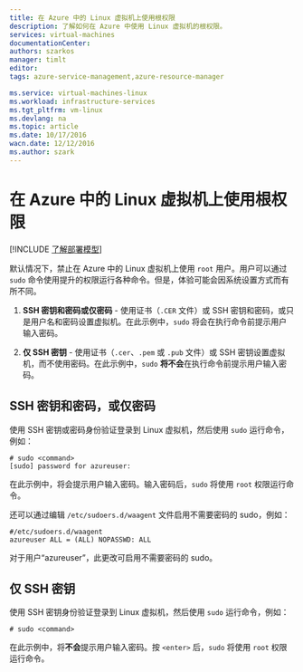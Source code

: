 ```yaml
---
title: 在 Azure 中的 Linux 虚拟机上使用根权限
description: 了解如何在 Azure 中使用 Linux 虚拟机的根权限。
services: virtual-machines
documentationCenter: 
authors: szarkos
manager: timlt
editor: 
tags: azure-service-management,azure-resource-manager

ms.service: virtual-machines-linux
ms.workload: infrastructure-services
ms.tgt_pltfrm: vm-linux
ms.devlang: na
ms.topic: article
ms.date: 10/17/2016
wacn.date: 12/12/2016
ms.author: szark
---
```


# 在 Azure 中的 Linux 虚拟机上使用根权限

[!INCLUDE [了解部署模型](../../includes/learn-about-deployment-models-both-include.md)]

默认情况下，禁止在 Azure 中的 Linux 虚拟机上使用 `root` 用户。用户可以通过 `sudo` 命令使用提升的权限运行各种命令。但是，体验可能会因系统设置方式而有所不同。

1. **SSH 密钥和密码或仅密码** - 使用证书（`.CER` 文件）或 SSH 密钥和密码，或只是用户名和密码设置虚拟机。在此示例中，`sudo` 将会在执行命令前提示用户输入密码。

2. **仅 SSH 密钥** - 使用证书（`.cer`、`.pem` 或 `.pub` 文件）或 SSH 密钥设置虚拟机，而不使用密码。在此示例中，`sudo` **将不会**在执行命令前提示用户输入密码。

## SSH 密钥和密码，或仅密码

使用 SSH 密钥或密码身份验证登录到 Linux 虚拟机，然后使用 `sudo` 运行命令，例如：

```
# sudo <command>
[sudo] password for azureuser:
```

在此示例中，将会提示用户输入密码。输入密码后，`sudo` 将使用 `root` 权限运行命令。

还可以通过编辑 `/etc/sudoers.d/waagent` 文件启用不需要密码的 sudo，例如：

```
#/etc/sudoers.d/waagent
azureuser ALL = (ALL) NOPASSWD: ALL
```

对于用户“azureuser”，此更改可启用不需要密码的 sudo。

## 仅 SSH 密钥

使用 SSH 密钥身份验证登录到 Linux 虚拟机，然后使用 `sudo` 运行命令，例如：

```
# sudo <command>
```

在此示例中，将**不会**提示用户输入密码。按 `<enter>` 后，`sudo` 将使用 `root` 权限运行命令。

<!---HONumber=Mooncake_Quality_Review_1118_2016-->